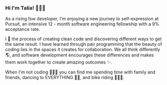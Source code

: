 ### Hi I'm Talía! 🙋🏻‍♀️

As a rising fsw developer, I'm enjoying a new journey to self-expression at Pursuit, an intensive 12 - month software engineering fellowship with a 9% acceptance rate. 

I 💜 the process of creating clean code and discovering different ways to get the same result. I have learned through pair programming that the beauty of coding lies in the spaces it creates for collaboration. We all think differently 🌎, and software development encourages these differences and makes them work together to create amazing outcomes ✨. 

When I'm not coding 👩🏻‍💻 you can find me spending time with family and friends, dancing to EVERYTHING 💃🏻, and bike riding 🚴🏻‍♀️. 

<!--
**Tpichardo/Tpichardo** is a ✨ _special_ ✨ repository because its `README.md` (this file) appears on your GitHub profile.

Here are some ideas to get you started:

- 🔭 I’m currently working on ...
- 🌱 I’m currently learning ...
- 👯 I’m looking to collaborate on ...
- 🤔 I’m looking for help with ...
- 💬 Ask me about ...
- 📫 How to reach me: ...
- 😄 Pronouns: ...
- ⚡ Fun fact: ...
-->
